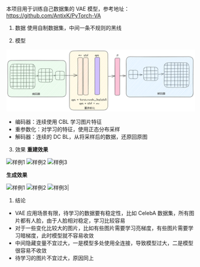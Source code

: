 本项目用于训练自己数据集的 VAE 模型，参考地址：https://github.com/AntixK/PyTorch-VA

1. 数据
   使用自制数据集，中间一条不规则的黑线

2. 模型

![](note/vae.png)

- 编码器：连续使用 CBL 学习图片特征
- 重参数化：对学习的特征，使用正态分布采样
- 解码器：连续的 DC BL，从将采样后的数据，还原回原图

3. 效果
   **重建效果**

![样例1](imgs/Reconstructed/2210300632219B3_20230202095903_5.bmp)
![样例2](imgs/Reconstructed/2210302341109B3_20230202101740_2.bmp)
![样例3](imgs/Reconstructed/2210312201189B9_20230202100102_1.bmp)

**生成效果**

![样例1](imgs/Sample/1.png)
![样例2](imgs/Sample/9.png)
![样例3](imgs/Sample/13.png)|

1. 结论

- VAE 应用场景有限，待学习的数据要有稳定性，比如 CelebA 数据集，所有图片都有人脸，由于人脸相对稳定，学习比较容易
- 对于一些变化比较大的图片，比如有些图片需要学习亮梯度，有些图片需要学习暗梯度，此时模型就不容易收敛
- 中间隐藏变量不宜过大，一是模型多处使用全连接，导致模型过大，二是模型很容易不收敛
- 待学习的图片不宜过大，原因同上
